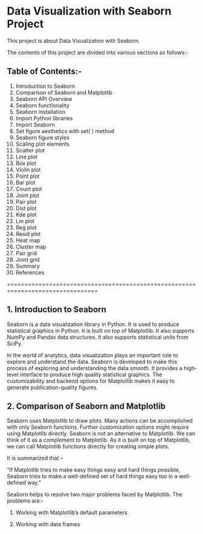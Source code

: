 # Data Visualization with Seaborn Project


This project is about Data Visualization with Seaborn. 


The contents of this project are divided into various sections as follows:-


## Table of Contents:-


1.	Introduction to Seaborn
2.	Comparison of Seaborn and Matplotlib
3.	Seaborn API Overview
4.	Seaborn functionality
5.	Seaborn installation
6.	Import Python libraries
7.	Import Seaborn
8.	Set figure aesthetics with set( ) method
9.	Seaborn figure styles
10.	Scaling plot elements
11.	Scatter plot
12.	Line plot
13.	Box plot
14.	Violin plot
15.	Point plot
16.	Bar plot
17.	Count plot
18.	Joint plot
19.	Pair plot
20.	Dist plot
21.	Kde plot
22.	Lm plot
23.	Reg plot
24.	Resid plot
25.	Heat map
26.	Cluster map
27.	Pair grid
28.	Joint grid
29.	Summary
30.	References








================================================================================

## 1. Introduction to Seaborn

Seaborn is a data visualization library in Python. It is used to produce statistical graphics in Python. It is built on top of Matplotlib. It also supports NumPy and Pandas data structures. It also supports statistical units from SciPy.


In the world of analytics, data visualization plays an important role to explore and understand the data. Seaborn is developed to make this process of exploring and understanding the data smooth. It provides a high-level interface to produce high quality statistical graphics. The customizability and backend options for Matplotlib makes it easy to generate publication-quality figures.



## 2. Comparison of Seaborn and Matplotlib

Seaborn uses Matplotlib to draw plots. Many actions can be accomplished with only Seaborn functions. Further customization options might require using Matplotlib directly. Seaborn is not an alternative to Matplotlib. We can think of it as a complement to Matplotlib. As it is built on top of Matplotlib, we can call Matplotlib functions directly for creating simple plots.

It is summarized that – 

“If Matplotlib tries to make easy things easy and hard things possible, Seaborn tries to make a well-defined set of hard things easy too in a well-defined way.” 

Seaborn helps to resolve two major problems faced by Matplotlib. The problems are:-

1.	Working with Matplotlib’s default parameters

2.	Working with data frames

